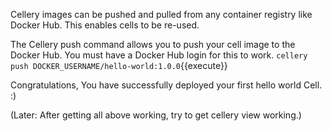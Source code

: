 Cellery images can be pushed and pulled from any container registry like Docker Hub. This enables cells to be re-used.

The Cellery push command allows you to push your cell image to the Docker Hub. You must have a Docker Hub login for this to work. 
`cellery push DOCKER_USERNAME/hello-world:1.0.0`{{execute}}

Congratulations, You have successfully deployed your first hello world Cell.  :)

(Later: After getting all above working, try to get cellery view working.)
